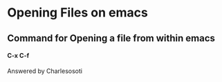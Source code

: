 # Opening Files on emacs

## Command for Opening a file from within emacs

#### C-x C-f

Answered by Charlesosoti